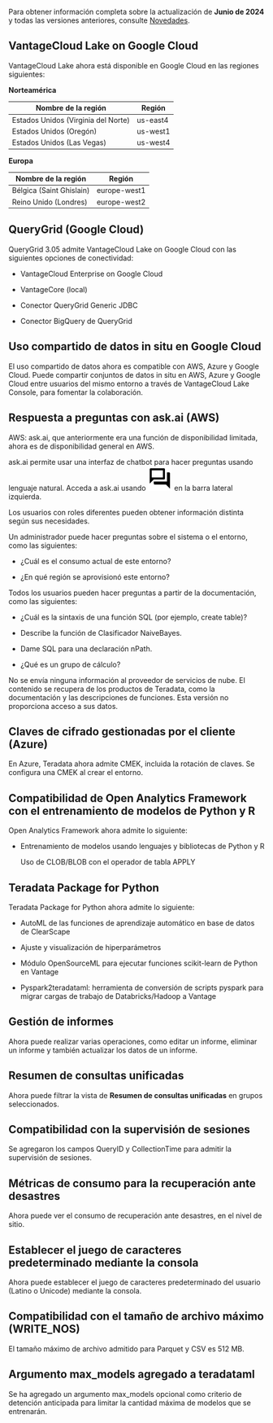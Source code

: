 Para obtener información completa sobre la actualización de **Junio de 2024** y todas las versiones anteriores, consulte [Novedades](https://docs.teradata.com/access/sources/dita/topic?dita:mapPath=phg1621910019905.ditamap&dita:ditavalPath=pny1626732985837.ditaval&dita:topicPath=lpz1632246643646.dita).

VantageCloud Lake on Google Cloud
---------------------------------

VantageCloud Lake ahora está disponible en Google Cloud en las regiones siguientes:

**Norteamérica**

| Nombre de la región                 | Región   |
|-------------------------------------|----------|
| Estados Unidos (Virginia del Norte) | us-east4 |
| Estados Unidos (Oregón)             | us-west1 |
| Estados Unidos (Las Vegas)          | us-west4 |

**Europa**

| Nombre de la región      | Región       |
|--------------------------|--------------|
| Bélgica (Saint Ghislain) | europe-west1 |
| Reino Unido (Londres)    | europe-west2 |

QueryGrid (Google Cloud)
------------------------

QueryGrid 3.05 admite VantageCloud Lake on Google Cloud con las siguientes opciones de conectividad:

-   VantageCloud Enterprise on Google Cloud

-   VantageCore (local)

-   Conector QueryGrid Generic JDBC

-   Conector BigQuery de QueryGrid

Uso compartido de datos in situ en Google Cloud
-----------------------------------------------

El uso compartido de datos ahora es compatible con AWS, Azure y Google Cloud. Puede compartir conjuntos de datos in situ en AWS, Azure y Google Cloud entre usuarios del mismo entorno a través de VantageCloud Lake Console, para fomentar la colaboración.

Respuesta a preguntas con ask.ai (AWS)
--------------------------------------

AWS: ask.ai, que anteriormente era una función de disponibilidad limitada, ahora es de disponibilidad general en AWS.

ask.ai permite usar una interfaz de chatbot para hacer preguntas usando lenguaje natural. Acceda a ask.ai usando ![""](Images/pvq1709691484595.svg) en la barra lateral izquierda.

Los usuarios con roles diferentes pueden obtener información distinta según sus necesidades.

Un administrador puede hacer preguntas sobre el sistema o el entorno, como las siguientes:

-   ¿Cuál es el consumo actual de este entorno?

-   ¿En qué región se aprovisionó este entorno?

Todos los usuarios pueden hacer preguntas a partir de la documentación, como las siguientes:

-   ¿Cuál es la sintaxis de una función SQL (por ejemplo, create table)?

-   Describe la función de Clasificador NaiveBayes.

-   Dame SQL para una declaración nPath.

-   ¿Qué es un grupo de cálculo?

No se envía ninguna información al proveedor de servicios de nube. El contenido se recupera de los productos de Teradata, como la documentación y las descripciones de funciones. Esta versión no proporciona acceso a sus datos.

Claves de cifrado gestionadas por el cliente (Azure)
----------------------------------------------------

En Azure, Teradata ahora admite CMEK, incluida la rotación de claves. Se configura una CMEK al crear el entorno.

Compatibilidad de Open Analytics Framework con el entrenamiento de modelos de Python y R
----------------------------------------------------------------------------------------

Open Analytics Framework ahora admite lo siguiente:

-   Entrenamiento de modelos usando lenguajes y bibliotecas de Python y R

    Uso de CLOB/BLOB con el operador de tabla APPLY

Teradata Package for Python
---------------------------

Teradata Package for Python ahora admite lo siguiente:

-   AutoML de las funciones de aprendizaje automático en base de datos de ClearScape

-   Ajuste y visualización de hiperparámetros

-   Módulo OpenSourceML para ejecutar funciones scikit-learn de Python en Vantage

-   Pyspark2teradataml: herramienta de conversión de scripts pyspark para migrar cargas de trabajo de Databricks/Hadoop a Vantage

Gestión de informes
-------------------

Ahora puede realizar varias operaciones, como editar un informe, eliminar un informe y también actualizar los datos de un informe.

Resumen de consultas unificadas
-------------------------------

Ahora puede filtrar la vista de **Resumen de consultas unificadas** en grupos seleccionados.

Compatibilidad con la supervisión de sesiones
---------------------------------------------

Se agregaron los campos QueryID y CollectionTime para admitir la supervisión de sesiones.

Métricas de consumo para la recuperación ante desastres
-------------------------------------------------------

Ahora puede ver el consumo de recuperación ante desastres, en el nivel de sitio.

Establecer el juego de caracteres predeterminado mediante la consola
--------------------------------------------------------------------

Ahora puede establecer el juego de caracteres predeterminado del usuario (Latino o Unicode) mediante la consola.

Compatibilidad con el tamaño de archivo máximo (WRITE\_NOS)
-----------------------------------------------------------

El tamaño máximo de archivo admitido para Parquet y CSV es 512 MB.

Argumento max\_models agregado a teradataml
-------------------------------------------

Se ha agregado un argumento max\_models opcional como criterio de detención anticipada para limitar la cantidad máxima de modelos que se entrenarán.
